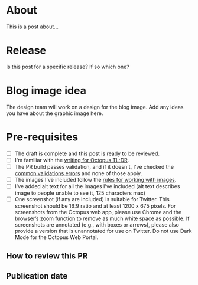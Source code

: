 # About

This is a post about...

# Release

Is this post for a specific release? If so which one?

# Blog image idea

The design team will work on a design for the blog image. Add any ideas you have about the graphic image here.

# Pre-requisites

- [ ] The draft is complete and this post is ready to be reviewed.
- [ ] I'm familiar with the [writing for Octopus TL;DR](https://www.octopus.design/writing/writing-tldr/).
- [ ] The PR build passes validation, and if it doesn't, I've checked the [common validations errors](https://style.octopus.com/writing-at-octopus-tldr#common-validation-errors) and none of those apply.
- [ ] The images I've included follow the [rules for working with images](https://www.octopus.design/writing/working-with-images/).
- [ ] I've added alt text for all the images I've included (alt text describes image to people unable to see it, 125 characters max)
- [ ] One screenshot (if any are included) is suitable for Twitter. This screenshot should be 16:9 ratio and at least 1200 x 675 pixels. For screenshots from the Octopus web app, please use Chrome and the browser’s zoom function to remove as much white space as possible. If screenshots are annotated (e.g., with boxes or arrows), please also provide a version that is unannotated for use on Twitter. Do not use Dark Mode for the Octopus Web Portal.

## How to review this PR
<!-- If there's anything you'd like reviewers to focus on, mention it here. -->


## Publication date
<!-- if there are considerations for when to publish this post, mention that here. i.e., this post is supporting material for a webinar I'll be conducting on date, or this post should not published until after a specific release -->

